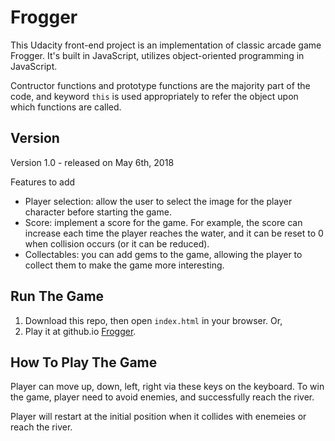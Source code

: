 # Frogger
This Udacity front-end project is an implementation of classic arcade game Frogger.  It's built in JavaScript, utilizes object-oriented programming in JavaScript. 

Contructor functions and prototype functions are the majority part of the code, and keyword `this` is used appropriately to refer the object upon which functions are called.

## Version
Version 1.0 - released on May 6th, 2018

Features to add
* Player selection: allow the user to select the image for the player character before starting the game. 
* Score: implement a score for the game. For example, the score can increase each time the player reaches the water, and it can be reset to 0 when collision occurs (or it can be reduced).
* Collectables: you can add gems to the game, allowing the player to collect them to make the game more interesting.

## Run The Game
1. Download this repo, then open `index.html` in your browser. Or,
2. Play it at github.io [Frogger](https://eqlz.github.io/frogger/).

## How To Play The Game
Player can move up, down, left, right via these keys on the keyboard.  To win the game, player need to avoid enemies, and successfully reach the river.

Player will restart at the initial position when it collides with enemeies or reach the river.
